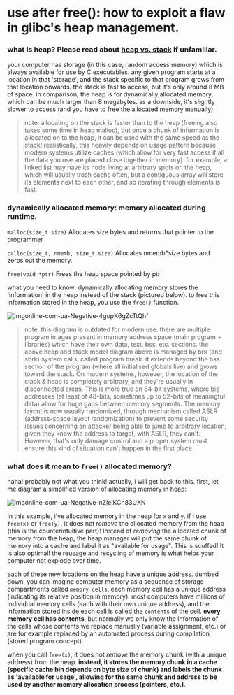 # use after free(): how to exploit a flaw in glibc's heap management.

### what is heap? Please read about [heap vs. stack](https://www.geeksforgeeks.org/stack-vs-heap-memory-allocation/) if unfamiliar. 
your computer has storage (in this case, random access memory) which is always available for use by C executables. 
any given program starts at a location in that 'storage', and the stack specific to that program grows from that location onwards. 
the stack is fast to access, but it's only around 8 MB of space. in comparison, the heap is for dynamically allocated memory,
which can be much larger than 8 megabytes. as a downside, it's slightly slower to access (and you have to free the allocated memory manually)

> note: allocating on the stack is faster than to the heap (freeing also takes some time in heap malloc), but once a chunk of information is allocated on to the heap, it can be used with the same speed as the stack! realistically, this heavily depends on usage pattern because modern systems utilize caches (which allow for very fast access if all the data you use are placed close together in memory). for example, a linked list may have its node living at arbitrary spots on the heap, which will usually trash cache often, but a contiguous array will store its elements next to each other, and so iterating through elements is fast.


### dynamically allocated memory: memory allocated during runtime. 

`malloc(size_t size)` Allocates size bytes and returns that pointer to the programmer

`calloc(size_t, nmemb, size_t size)` Allocates nmemb*size bytes and zeros out the memory.

`free(void *ptr)` Frees the heap space pointed by ptr

what you need to know: dynamically allocating memory stores the 'information' in the heap instead of the stack (pictured below). to free this information stored in the heap, you use the `free()` function.

![imgonline-com-ua-Negative-4gopK6gZcTtQhf](https://user-images.githubusercontent.com/114739901/201462030-bd1b09a0-2615-4823-aeaf-5b010e4077ab.jpg)

> note: this diagram is outdated for modern use. there are multiple program images present in memory address space (main program + libraries) which have their own data, text, bss, etc. sections. the above heap and stack model diagram above is managed by brk (and sbrk) system calls, called program break. it extends beyond the bss section of the program (where all initialised globals live) and grows toward the stack. On modern systems, however, the location of the stack & heap is completely arbitrary, and they're usually in disconnected areas. This is more true on 64-bit systems, where big addresses  (at least of 48-bits, sometimes up to 52-bits of meaningful data) allow for huge gaps between memory segments. The memory layout is now usually randomized, through mechanism called ASLR (address-space layout randomization) to prevent some security issues concerning an attacker being able to jump to arbitrary location, given they know the address to target, with ASLR, they can't. However, that's only damage control and a proper system must ensure this kind of situation can't happen in the first place.


### what does it mean to `free()` allocated memory?
haha! probably not what you think! actually, i will get back to this. first, let me diagram a simplified version of allocating memory in heap:

![imgonline-com-ua-Negative-nZlejKCn83UXN](https://user-images.githubusercontent.com/114739901/201462075-3fa59d9f-0164-440e-bd15-5cb12e2a6f49.jpg)

In this example, i've allocated memory in the heap for `x` and `y`. if i use `free(x)` or `free(y)`, it does not _remove_ the allocated memory from the heap (this is the counterintuitive part)! Instead of _removing_ the allocated chunk of memory from the heap, the heap manager will put the same chunk of memory into a cache and label it as "available for usage". This is scuffed! It is also optimal! the reusage and recycling of memory is what helps your computer not explode over time.

each of these new locations on the heap have a unique address. dumbed down, you can imagine computer memory as a sequence of storage compartments called `memory cells`. each memory cell has a unique address (indicating its relative position in memory). most computers have millions of individual memory cells (each with their own unique address), and the information stored inside each cell is called the `contents` of the cell. **every memory cell has contents**, but normally we only know the information of the cells whose contents we replace manually (variable assignment, etc.) or are for example replaced by an automated process during compilation (stored program concept). 

when you call `free(x)`, it does not _remove_ the memory chunk (with a unique address) from the heap. **instead, it stores the memory chunk in a cache (specific cache bin depends on byte size of chunk) and labels the chunk as 'available for usage', allowing for the same chunk and address to be used by another memory allocation process (pointers, etc.)**.
